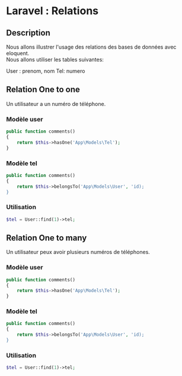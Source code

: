 # Laravel : Relations 

## Description

Nous allons illustrer l'usage des relations des bases de données avec eloquent.  
Nous allons utiliser les tables suivantes: 

User : prenom, nom
Tel: numero

## Relation One to one

Un utilisateur a un numéro de téléphone.

### Modèle user

```php
public function comments()
{
    return $this->hasOne('App\Models\Tel');
}
```

### Modèle tel

```php
public function comments()
{
    return $this->belongsTo('App\Models\User', 'id);
}
```

### Utilisation

```php
$tel = User::find(1)->tel;
```

## Relation One to many 

Un utilisateur peux avoir plusieurs numéros de téléphones.

### Modèle user

```php
public function comments()
{
    return $this->hasOne('App\Models\Tel');
}
```

### Modèle tel

```php
public function comments()
{
    return $this->belongsTo('App\Models\User', 'id);
}
```

### Utilisation

```php
$tel = User::find(1)->tel;
```

